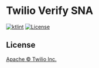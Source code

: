 # Twilio Verify SNA

[![ktlint](https://img.shields.io/badge/code%20style-%E2%9D%A4-FF4081.svg)](https://ktlint.github.io/)
[![License](https://img.shields.io/badge/License-Apache%202-blue.svg?logo=law)](https://github.com/twilio/twilio-verify-android/blob/main/LICENSE)

## License
[Apache © Twilio Inc.](./LICENSE)
